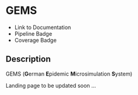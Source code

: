 # GEMS

- Link to Documentation
- Pipeline Badge
- Coverage Badge

## Description
GEMS (**G**erman **E**pidemic **M**icrosimulation **S**ystem)


Landing page to be updated soon ...